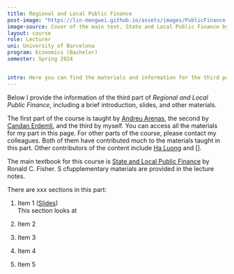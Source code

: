 ```yaml
---
title: Regional and Local Public Finance
post-image: "https://lin-mengwei.github.io/assets/images/PublicFinance.png"
image-source: Cover of the main text, State and Local Public Finance by Ronald Fisher. 
layout: course
role: Lecturer
uni: University of Barcelona
program: Economics (Bachelor)
semester: Spring 2024


intro: Here you can find the materials and information for the third part of <b>Regional and Local Public Finance</b>, covering contents in "Revenue for state and local governments" and "Applications and policy analysis".
---
```



Below I provide the information of the third part of *Regional and Local Public Finance*, including a brief introduction, slides, and other materials.

The first part of the course is taught by [Andreu Arenas](https://sites.google.com/site/andreuarenasweb/home), the second by [Candan Erdemli](https://ieb.ub.edu/en/researcher/erdemli-candan/), and the third by myself. You can access all the materials for my part in this page. For other parts of the course, please contact my colleagues. Both of them have contributed much to the materials taught in this part. Other contributors of the content include [Ha Luong](https://haluong.weebly.com/) and [].

The main textbook for this course is [State and Local Public Finance](https://www.routledge.com/State-and-Local-Public-Finance/Fisher/p/book/9780367467234) by Ronald C. Fisher. S  cfupplementary materials are provided in the lecture notes.

There are xxx sections in this part:

1. Item 1 ([Slides]())
<br> This section looks at 
2. Item 2

3. Item 3

4. Item 4

5. Item 5

